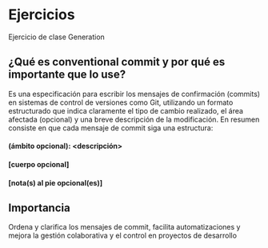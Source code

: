 # Ejercicios
Ejercicio de clase Generation
## ¿Qué es conventional commit y por qué es importante que lo use?

Es una especificación para escribir los mensajes de confirmación (commits) en sistemas de control de versiones como Git, utilizando un formato estructurado que indica claramente el tipo de cambio realizado, el área afectada (opcional) y una breve descripción de la modificación.
En resumen consiste en que cada mensaje de commit siga una estructura:
#### <tipo>(ámbito opcional): <descripción>
#### [cuerpo opcional]
#### [nota(s) al pie opcional(es)]

## Importancia
Ordena y clarifica los mensajes de commit, facilita automatizaciones y mejora la gestión colaborativa y el control en proyectos de desarrollo
